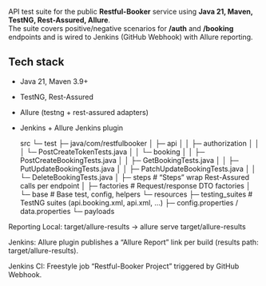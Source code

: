 API test suite for the public **Restful-Booker** service using **Java 21, Maven, TestNG, Rest-Assured, Allure**.  
The suite covers positive/negative scenarios for **/auth** and **/booking** endpoints and is wired to Jenkins (GitHub Webhook) with Allure reporting.

## Tech stack
- Java 21, Maven 3.9+
- TestNG, Rest-Assured
- Allure (testng + rest-assured adapters)
- Jenkins + Allure Jenkins plugin

  src
└─ test
├─ java/com/restfulbooker
│ ├─ api
│ │ ├─ authorization
│ │ │ └─ PostCreateTokenTests.java
│ │ └─ booking
│ │ ├─ PostCreateBookingTests.java
│ │ ├─ GetBookingTests.java
│ │ ├─ PutUpdateBookingTests.java
│ │ ├─ PatchUpdateBookingTests.java
│ │ └─ DeleteBookingTests.java
│ ├─ steps # “Steps” wrap Rest-Assured calls per endpoint
│ ├─ factories # Request/response DTO factories
│ └─ base # Base test, config, helpers
└─ resources
├─ testing_suites # TestNG suites (api.booking.xml, api.xml, …)
├─ config.properties / data.properties
└─ payloads

Reporting
Local: target/allure-results → allure serve target/allure-results

Jenkins: Allure plugin publishes a “Allure Report” link per build
(results path: target/allure-results).

Jenkins CI:
Freestyle job “Restful-Booker Project” triggered by GitHub Webhook.
